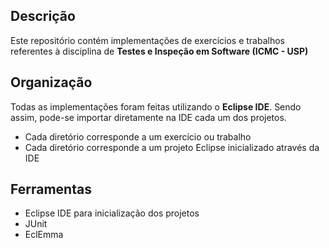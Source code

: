 ## Descrição
Este repositório contém implementações de exercícios e trabalhos referentes à disciplina de **Testes e Inspeção em Software (ICMC - USP)**

## Organização
Todas as implementações foram feitas utilizando o **Eclipse IDE**. Sendo assim, pode-se importar diretamente na IDE cada um dos projetos.
- Cada diretório corresponde a um exercício ou trabalho
- Cada diretório corresponde a um projeto Eclipse inicializado através da IDE

## Ferramentas
- Eclipse IDE para inicialização dos projetos
- JUnit
- EclEmma
